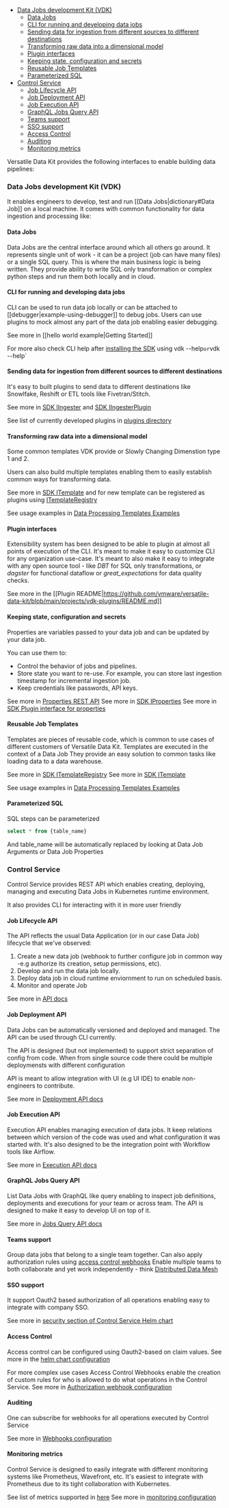 - [Data Jobs development Kit (VDK)](#data-jobs-development-kit--vdk-)
  * [Data Jobs](#Data-Jobs)
  * [CLI for running and developing data jobs](#cli-for-running-and-developing-data-jobs)
  * [Sending data for ingestion from different sources to different destinations](#sending-data-for-ingestion-from-different-sources-to-different-destinations)
  * [Transforming raw data into a dimensional model](#transforming-raw-data-into-a-dimensional-model)
  * [Plugin interfaces](#plugin-interfaces)
  * [Keeping state, configuration and secrets](#keeping-state--configuration-and-secrets)
  * [Reusable Job Templates](#reusable-job-templates)
  * [Parameterized SQL](#parameterized-sql)
- [Control Service](#control-service)
  * [Job Lifecycle API](#job-lifecycle-api)
  * [Job Deployment API](#job-deployment-api)
  * [Job Execution API](#job-execution-api)
  * [GraphQL Jobs Query API](#graphql-jobs-query-api)
  * [Teams support](#teams-support)
  * [SSO support](#sso-support)
  * [Access Control](#access-control)
  * [Auditing](#auditing)
  * [Monitoring metrics](#monitoring-metrics)

<!--  Generated using http://ecotrust-canada.github.io/markdown-toc
-->

Versatile Data Kit provides the following interfaces to enable building data pipelines:


### Data Jobs development Kit (VDK)

It enables engineers to develop, test and run [[Data Jobs|dictionary#Data Job]] on a local machine.
It comes with common functionality for data ingestion and processing like:

#### Data Jobs

Data Jobs are the central interface around which all others go around. It represents single unit of work - it can be a project (job can have many files) or a single SQL query. This is where the main business logic is being written. They provide ability to write SQL only transformation or complex python steps and run them both locally and in cloud.

#### CLI for running and developing data jobs 

CLI can be used to run data job locally or can be attached to [[debugger|example-using-debugger]] to debug jobs.
Users can use plugins to mock almost any part of the data job enabling easier debugging.

See more in [[hello world example|Getting Started]]

For more also check CLI help after [installing the SDK](https://github.com/vmware/versatile-data-kit/wiki/Installation#install-sdk) using vdk --help` or `vdk <command-name> --help`

#### Sending data for ingestion from different sources to different destinations

It's easy to built plugins to send data to different destinations like Snowlfake, Reshift or ETL tools like Fivetran/Stitch.

See more in [SDK IIngester](https://github.com/vmware/versatile-data-kit/blob/main/projects/vdk-core/src/vdk/api/job_input.py#L90) and [SDK IIngesterPlugin](https://github.com/vmware/versatile-data-kit/blob/main/projects/vdk-core/src/vdk/api/plugin/plugin_input.py#L164)

See list of currently developed plugins in [plugins directory](https://github.com/vmware/versatile-data-kit/tree/main/projects/vdk-plugins)

#### Transforming raw data into a dimensional model 

Some common templates VDK provide or Slowly Changing Dimenstion type 1 and 2. 

Users can also build multiple templates enabling them to easily establish common ways for transforming data.

See more in [SDK ITemplate](https://github.com/vmware/versatile-data-kit/blob/main/projects/vdk-core/src/vdk/api/job_input.py#L286)
and for new template can be registered as plugins using [ITemplateRegistry](https://github.com/vmware/versatile-data-kit/blob/main/projects/vdk-core/src/vdk/api/plugin/plugin_input.py#L82) 

See usage examples in [Data Processing Templates Examples](https://github.com/vmware/versatile-data-kit/wiki/SQL-Data-Processing-templates-examples) 

#### Plugin interfaces

Extensibility system has been designed to be able to plugin at almost all points of execution of the CLI.
It's meant to make it easy to customize CLI for any organization use-case. 
It's meant to also make it easy to integrate with any open source tool - like _DBT_ for SQL only transformations, 
or _dagster_ for functional dataflow or _great_expectations_ for data quality checks.

See more in the [[Plugin README|https://github.com/vmware/versatile-data-kit/blob/main/projects/vdk-plugins/README.md]]

#### Keeping state, configuration and secrets

Properties are variables passed to your data job and can be updated by your data job.

You can use them to:

- Control the behavior of jobs and pipelines.
- Store state you want to re-use. For example, you can store last ingestion timestamp for incremental ingestion job.
- Keep credentials like passwords, API keys. 


See more in [Properties REST API](https://github.com/vmware/versatile-data-kit/blob/main/projects/control-service/projects/model/apidefs/datajob-api/api.yaml#L792)
See more in [SDK IProperties](https://github.com/vmware/versatile-data-kit/blob/main/projects/vdk-core/src/vdk/api/job_input.py#L11)
See more in [SDK Plugin interface for properties](https://github.com/vmware/versatile-data-kit/blob/main/projects/vdk-core/src/vdk/api/plugin/plugin_input.py#L49)

#### Reusable Job Templates

Templates are pieces of reusable code, which is common to use cases of different customers of Versatile Data Kit.
Templates are executed in the context of a Data Job
They provide an easy solution to common tasks like loading data to a data warehouse.

See more in [SDK ITemplateRegistry](https://github.com/vmware/versatile-data-kit/blob/main/projects/vdk-core/src/vdk/api/plugin/plugin_input.py#L82)
See more in [SDK ITemplate](https://github.com/vmware/versatile-data-kit/blob/main/projects/vdk-core/src/vdk/api/job_input.py#L286)

See usage examples in [Data Processing Templates Examples](https://github.com/vmware/versatile-data-kit/wiki/SQL-Data-Processing-templates-examples) 

#### Parameterized SQL

SQL steps can be parameterized 

```sql
select * from {table_name}
```
And table_name will be automatically replaced by looking at Data Job Arguments or Data Job Properties


### Control Service 

Control Service provides REST API which enables creating, deploying, managing and executing Data Jobs in Kubernetes runtime environment. 

It also provides CLI for interacting with it in more user friendly 

#### Job Lifecycle API

The API reflects the usual Data Application (or in our case Data Job) lifecycle that we've observed:
1. Create a new data job (webhook to further configure job in common way -e.g authorize its creation, setup permissions, etc).
2. Develop and run the data job locally.
3. Deploy data job in cloud runtime enviornment to run on scheduled basis.
4. Monitor and operate Job


See more in [API docs](https://github.com/vmware/versatile-data-kit/blob/main/projects/control-service/projects/model/apidefs/datajob-api/api.yaml)

#### Job Deployment API

Data Jobs can be automatically versioned and deployed and managed. 
The API can be used through CLI currently. 

The API is designed (but not implemented) to support strict separation of config from code. 
When from single source code there could be multiple deploymensts with different configuration

API is meant to allow integration with UI (e.g UI IDE) to enable non-engineers to contribute.

See more in [Deployment API docs](https://github.com/vmware/versatile-data-kit/blob/main/projects/control-service/projects/model/apidefs/datajob-api/api.yaml)

#### Job Execution API

Execution API enables managing execution of data jobs. It keep relations between which version of the code was used
and what configuration it was started with. 
It's also designed to be the integration point with Workflow tools like Airflow.

See more in [Execution API docs](https://github.com/vmware/versatile-data-kit/blob/main/projects/control-service/projects/model/apidefs/datajob-api/api.yaml)

#### GraphQL Jobs Query API

List Data Jobs with GraphQL like query enabling to inspect job definitions, 
deployments and executions for your team or across team. 
The API is designed to make it easy to develop UI on top of it.

See more in [Jobs Query API docs](https://github.com/vmware/versatile-data-kit/blob/main/projects/control-service/projects/model/apidefs/datajob-api/api.yaml)

#### Teams support

Group data jobs that belong to a single team together. Can also apply authorization rules using [access control webhooks](#access-control-and-auditing-capabilities)
Enable multiple teams to both collaborate and yet work independently - think [Distributed Data Mesh](https://martinfowler.com/articles/data-mesh-principles.html)

#### SSO support

It support Oauth2 based authorization of all operations enabling easy to integrate with company SSO.

See more in [security section of Control Service Helm chart](https://github.com/vmware/versatile-data-kit/blob/main/projects/control-service/projects/helm_charts/pipelines-control-service/values.yaml#L280)

#### Access Control

Access control can be configured using Oauth2-based on claim values. See more in the [helm chart configuration](https://github.com/vmware/versatile-data-kit/blob/c2565b4975818f2cf62f3dfb356feb7d229ad24d/projects/control-service/projects/helm_charts/pipelines-control-service/values.yaml#L395)

For more complex use cases Access Control Webhooks enable the creation of custom rules for who is allowed to do what operations in the Control Service. See more in [Authorization webhook configuration](https://github.com/vmware/versatile-data-kit/blob/c2565b4975818f2cf62f3dfb356feb7d229ad24d/projects/control-service/projects/helm_charts/pipelines-control-service/values.yaml#L391)


#### Auditing
One can subscribe for webhooks for all operations executed by Control Service

See more in [Webhooks configuration](https://github.com/vmware/versatile-data-kit/blob/main/projects/control-service/projects/helm_charts/pipelines-control-service/values.yaml#L226)

#### Monitoring metrics

Control Service is designed to easily integrate with different monitoring systems like Prometheus, Wavefront, etc. 
It's easiest to integrate with Prometheus due to its tight collaboration with Kubernetes.

See list of metrics supported in [here](https://github.com/vmware/versatile-data-kit/tree/main/projects/control-service/projects/helm_charts/pipelines-control-service#metrics)
See more in [monitoring configuration](https://github.com/vmware/versatile-data-kit/blob/main/projects/control-service/projects/helm_charts/pipelines-control-service/values.yaml#L391)

